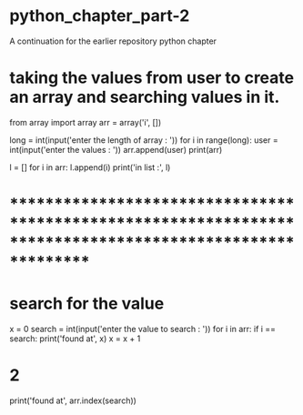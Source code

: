 # python_chapter_part-2
A continuation for the earlier repository python chapter

# taking the values from user to create an array and searching values in it.

from array import array
arr = array('i', [])

long = int(input('enter the length of array : '))
for i in range(long):
    user = int(input('enter the values : '))
    arr.append(user)
print(arr)

l = []
for i in arr:
    l.append(i)
print('in list :', l)

# *********************************************************************************************************

# search for the value
x = 0
search = int(input('enter the value to search : '))
for i in arr:
    if i == search:
        print('found at', x)
    x = x + 1
# 2
print('found at', arr.index(search))
